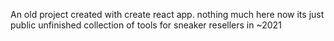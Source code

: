 An old project created with create react app. nothing much here now its just public
unfinished collection of tools for sneaker resellers in ~2021
